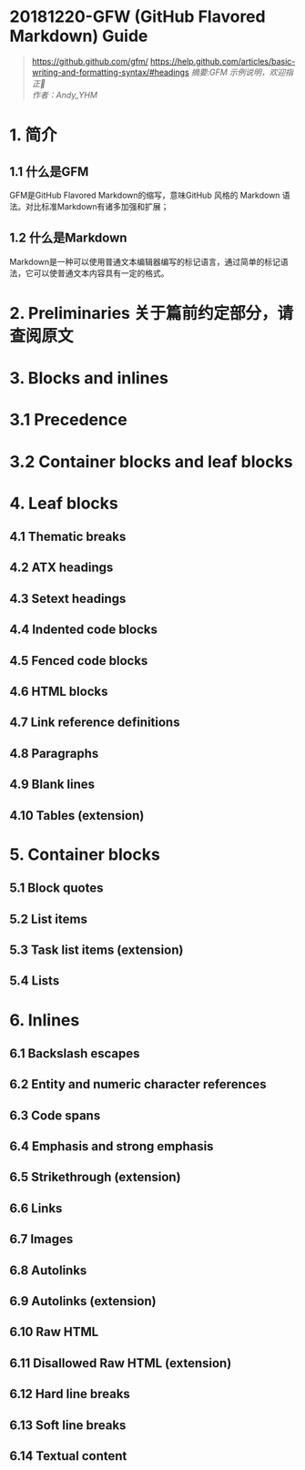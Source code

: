
# 20181220-GFW (GitHub Flavored Markdown) Guide
> https://github.github.com/gfm/
> https://help.github.com/articles/basic-writing-and-formatting-syntax/#headings
_摘要:GFM 示例说明，欢迎指正_  
_作者：Andy_YHM_

# 1. 简介
## 1.1 什么是GFM
GFM是GitHub Flavored Markdown的缩写，意味GitHub 风格的 Markdown 语法。对比标准Markdown有诸多加强和扩展；
## 1.2 什么是Markdown
Markdown是一种可以使用普通文本编辑器编写的标记语言，通过简单的标记语法，它可以使普通文本内容具有一定的格式。

# 2. Preliminaries 关于篇前约定部分，请查阅原文

# 3. Blocks and inlines
# 3.1 Precedence
# 3.2 Container blocks and leaf blocks
# 4. Leaf blocks
## 4.1 Thematic breaks
## 4.2 ATX headings
## 4.3 Setext headings
## 4.4 Indented code blocks
## 4.5 Fenced code blocks
## 4.6 HTML blocks
## 4.7 Link reference definitions
## 4.8 Paragraphs
## 4.9 Blank lines
## 4.10 Tables (extension)
# 5. Container blocks
## 5.1 Block quotes
## 5.2 List items
## 5.3 Task list items (extension)
## 5.4 Lists
# 6. Inlines
## 6.1 Backslash escapes
## 6.2 Entity and numeric character references
## 6.3 Code spans
## 6.4 Emphasis and strong emphasis
## 6.5 Strikethrough (extension)
## 6.6 Links
## 6.7 Images
## 6.8 Autolinks
## 6.9 Autolinks (extension)
## 6.10 Raw HTML
## 6.11 Disallowed Raw HTML (extension)
## 6.12 Hard line breaks
## 6.13 Soft line breaks
## 6.14 Textual content
